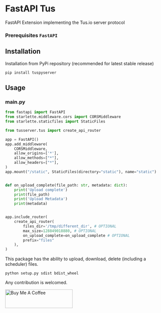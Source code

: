 # FastAPI Tus

FastAPI Extension implementing the Tus.io server protocol

### Prerequisites `FastAPI`

## Installation

Installation from PyPi repository (recommended for latest stable release)

```
pip install tuspyserver
```

## Usage

### main.py

```python
from fastapi import FastAPI
from starlette.middleware.cors import CORSMiddleware
from starlette.staticfiles import StaticFiles

from tusserver.tus import create_api_router

app = FastAPI()
app.add_middleware(
    CORSMiddleware,
    allow_origins=['*'],
    allow_methods=["*"],
    allow_headers=["*"],
)
app.mount("/static", StaticFiles(directory="static"), name="static")


def on_upload_complete(file_path: str, metadata: dict):
    print('Upload complete')
    print(file_path)
    print('Upload Metadata')
    print(metadata)


app.include_router(
    create_api_router(
        files_dir='/tmp/different_dir', # OPTIONAL
        max_size=128849018880, # OPTIONAL
        on_upload_complete=on_upload_complete # OPTIONAL
        prefix="files"
    ),
)
```

This package has the ability to upload, download, delete (including a scheduler) files.

```python setup.py sdist bdist_wheel```

Any contribution is welcomed.

<a href="https://www.buymeacoffee.com/edihasaj" target="_blank"><img src="https://cdn.buymeacoffee.com/buttons/v2/default-red.png" alt="Buy Me A Coffee" style="height: 60px !important;width: 217px !important;" ></a>
